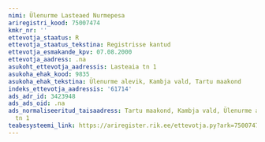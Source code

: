```yaml
---
nimi: Ülenurme Lasteaed Nurmepesa
ariregistri_kood: 75007474
kmkr_nr: ''
ettevotja_staatus: R
ettevotja_staatus_tekstina: Registrisse kantud
ettevotja_esmakande_kpv: 07.08.2000
ettevotja_aadress: .na
asukoht_ettevotja_aadressis: Lasteaia tn 1
asukoha_ehak_kood: 9835
asukoha_ehak_tekstina: Ülenurme alevik, Kambja vald, Tartu maakond
indeks_ettevotja_aadressis: '61714'
ads_adr_id: 3423948
ads_ads_oid: .na
ads_normaliseeritud_taisaadress: Tartu maakond, Kambja vald, Ülenurme alevik, Lasteaia
  tn 1
teabesysteemi_link: https://ariregister.rik.ee/ettevotja.py?ark=75007474&ref=rekvisiidid
---
```

